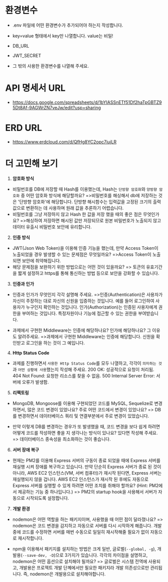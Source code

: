 # 환경변수
- .env 파일에 어떤 환경변수가 추가되어야 하는지 작성합니다.
- key=value 형태에서 key만 나열합니다. value는 비밀!

- DB_URL
- JWT_SECRET
- 그 밖의 사용한 환경변수를 나열해 주세요.

# API 명세서 URL

- https://docs.google.com/spreadsheets/d/1bYIASSnETf51Df2haTpGBTZ95Dt8Af-9AGWrZN7veJw/edit?usp=sharing

# ERD URL

- https://www.erdcloud.com/d/QfHg8YC2opc7iujLR
# 더 고민해 보기

1. **암호화 방식**
- 비밀번호를 DB에 저장할 때 Hash를 이용했는데, Hash는 `단방향 암호화`와 `양방향 암호화` 중 어떤 암호화 방식에 해당할까요?
=>비밀번호를 해싱해서 db에 저장하는 것은 '단방향 암호화'에 해당합니다. 단방향 해시함수는 입력값을 고정된 크기의 출력 값으로 변환하는 데 사용하며 원래 값을 추론하기 어렵습니다. 
- 비밀번호를 그냥 저장하지 않고 Hash 한 값을 저장 했을 때의 좋은 점은 무엇인가요?
=>해싱하여 저장하면 해시된 값만 저장되므로 원본 비밀번호가 노출되지 않고 데이터 유출시 비밀번호 보안에 유리합니다.

2. **인증 방식**
- JWT(Json Web Token)을 이용해 인증 기능을 했는데, 만약 Access Token이 노출되었을 경우 발생할 수 있는 문제점은 무엇일까요?
=>Access Token이 노출되면 보안에 취약해집니다. 
- 해당 문제점을 보완하기 위한 방법으로는 어떤 것이 있을까요?
=> 토큰의 유효기간을 짧게 설정하고 https를 통해 통신하는 방법 등으로 보안을 강화할 수 있습니다.

3. **인증과 인가**
- 인증과 인가가 무엇인지 각각 설명해 주세요.
=>인증(Authentication)은 사용자가 자신이 주장하는 대로 자신의 신원을 입증하는 것입니다. 예를 들어 로그인하여 사용자가 누구인지 확인하는 것입니다.
인가(Authorization)는 인증된 사용자에게 권한을 부여하는 것입니다. 특정자원이나 기능에 접근할 수 있는 권한을 부여받습니다.

- 과제에서 구현한 Middleware는 인증에 해당하나요? 인가에 해당하나요? 그 이유도 알려주세요.
=>과제에서 구현한 Middleware는 인증에 해당합니다. 신원을 확인받고 로그인을 하는 것이 그 예입니다.

4. **Http Status Code**
- 과제를 진행하면서 `사용한 Http Status Code`를 모두 나열하고, 각각이 `의미하는 것`과 `어떤 상황에 사용`했는지 작성해 주세요.
200 OK: 성공적으로 요청이 처리됨.
404 Not Found: 요청한 리소스를 찾을 수 없음.
500 Internal Server Error: 서버에 오류가 발생함.


5. **리팩토링**
- MongoDB, Mongoose를 이용해 구현되었던 코드를 MySQL, Sequelize로 변경하면서, 많은 코드 변경이 있었나요? 주로 어떤 코드에서 변경이 있었나요?
=> DB를 변경하면서 데이터베이스 쿼리 및 연결부분에서 주로 변경이 있었습니다. 

- 만약 이렇게 DB를 변경하는 경우가 또 발생했을 때, 코드 변경을 보다 쉽게 하려면 어떻게 코드를 작성하면 좋을 지 생각나는 방식이 있나요? 있다면 작성해 주세요.
=> 데이터베이스 종속성을 최소화하는 것이 좋습니다.

6. **서버 장애 복구**
- 현재는 PM2를 이용해 Express 서버의 구동이 종료 되었을 때에 Express 서버를 재실행 시켜 장애를 복구하고 있습니다. 만약 단순히 Express 서버가 종료 된 것이 아니라, AWS EC2 인스턴스(VM, 서버 컴퓨터)가 재시작 된다면, Express 서버는 재실행되지 않을 겁니다. AWS EC2 인스턴스가 재시작 된 후에도 자동으로 Express 서버를 실행할 수 있게 하려면 어떤 조치를 취해야 할까요?
(Hint: PM2에서 제공하는 기능 중 하나입니다.)
=> PM2의 startup hook을 사용해서 서버가 자동으로 시작되도록 설정합니다.

7. **개발 환경**
- nodemon은 어떤 역할을 하는 패키지이며, 사용했을 때 어떤 점이 달라졌나요?
=> nodemon은 코드 변경을 감지하고 자동으로 서버를 다시 시작하게 해줍니다. 개발 중에 코드를 수정하면 서버를 매번 수동으로 일일히 재시작해줄 필요가 없이 자동으로 재시작합니다.

- npm을 이용해서 패키지를 설치하는 방법은 크게 일반, 글로벌(`--global, -g`), 개발용(`--save-dev, -D`)으로 3가지가 있습니다. 각각의 차이점을 설명하고, nodemon은 어떤 옵션으로 설치해야 될까요?
=> 글로벌은 시스템 전역에 사용되고, 개발용은 프로젝트 개발 단꼐에서만 필요한 패키지라 개발 의존성으로만 관리됩니다. 즉, nodemon은 개발용으로 설치해야합니다.